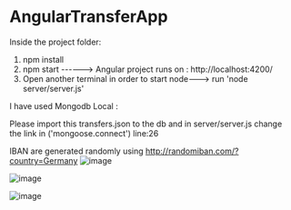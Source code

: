 # AngularTransferApp

Inside the project folder:
1. npm install
2. npm start ------> Angular project runs on : http://localhost:4200/
3. Open another terminal in order to start node--->  run 'node server/server.js'

I have used Mongodb Local :

Please import this transfers.json to the db and in server/server.js change the link in ('mongoose.connect') line:26 

IBAN are generated randomly using http://randomiban.com/?country=Germany
![image](https://user-images.githubusercontent.com/17137829/109500917-2be4d700-7a97-11eb-86cb-c5b82ba78a48.png)

![image](https://user-images.githubusercontent.com/17137829/109533233-4a0ffe80-7aba-11eb-892b-73266b60e299.png)

![image](https://user-images.githubusercontent.com/17137829/109499894-c5ab8480-7a95-11eb-93bf-185ff9f15850.png)



